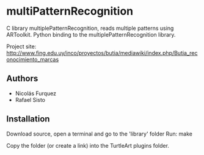multiPatternRecognition
==========

C library multiplePatternRecognition, reads multiple patterns using ARToolkit.
Python binding to the multiplePatternRecognition library.

Project site:
http://www.fing.edu.uy/inco/proyectos/butia/mediawiki/index.php/Butia_reconocimiento_marcas


Authors
-------
* Nicolás Furquez
* Rafael Sisto


Installation
------------
Download source, open a terminal and go to the 'library' folder
Run: make

Copy the folder (or create a link) into the TurtleArt plugins folder.


